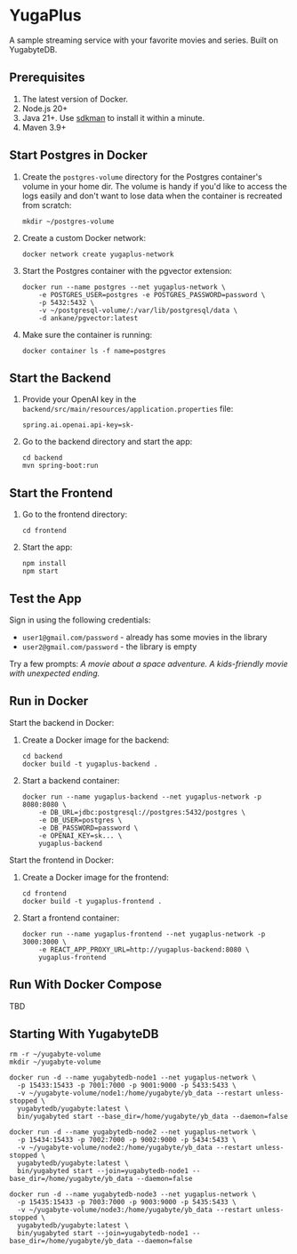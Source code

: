 # YugaPlus

A sample streaming service with your favorite movies and series. Built on YugabyteDB.

## Prerequisites

1. The latest version of Docker.
2. Node.js 20+
3. Java 21+. Use [sdkman](https://sdkman.io) to install it within a minute.
4. Maven 3.9+

## Start Postgres in Docker

1. Create the `postgres-volume` directory for the Postgres container's volume in your home dir. The volume is handy if you'd like to access the logs easily and don't want to lose data when the container is recreated from scratch:

    ```shell
    mkdir ~/postgres-volume
    ```

2. Create a custom Docker network:

    ```shell
    docker network create yugaplus-network
    ```

3. Start the Postgres container with the pgvector extension:

    ```shell
    docker run --name postgres --net yugaplus-network \
        -e POSTGRES_USER=postgres -e POSTGRES_PASSWORD=password \
        -p 5432:5432 \
        -v ~/postgresql-volume/:/var/lib/postgresql/data \
        -d ankane/pgvector:latest
    ```

3. Make sure the container is running:

    ```shell
    docker container ls -f name=postgres
    ```

## Start the Backend

1. Provide your OpenAI key in the `backend/src/main/resources/application.properties` file:

    ```properties
    spring.ai.openai.api-key=sk-
    ```

2. Go to the backend directory and start the app:

    ```shell
    cd backend
    mvn spring-boot:run
    ```

## Start the Frontend

1. Go to the frontend directory:

    ```shell
    cd frontend
    ```

2. Start the app:

    ```shell
    npm install
    npm start
    ```

## Test the App

Sign in using the following credentials:

* `user1@gmail.com/password` - already has some movies in the library
* `user2@gmail.com/password` - the library is empty

Try a few prompts:
*A movie about a space adventure.*
*A kids-friendly movie with unexpected ending.*

## Run in Docker

Start the backend in Docker:

1. Create a Docker image for the backend:

    ```shell
    cd backend
    docker build -t yugaplus-backend .  
    ```

2. Start a backend container:

    ```shell
    docker run --name yugaplus-backend --net yugaplus-network -p 8080:8080 \
        -e DB_URL=jdbc:postgresql://postgres:5432/postgres \
        -e DB_USER=postgres \
        -e DB_PASSWORD=password \
        -e OPENAI_KEY=sk... \
        yugaplus-backend
    ```

Start the frontend in Docker:

1. Create a Docker image for the frontend:

    ```shell
    cd frontend
    docker build -t yugaplus-frontend .  
    ```

2. Start a frontend container:

    ```shell
    docker run --name yugaplus-frontend --net yugaplus-network -p 3000:3000 \
        -e REACT_APP_PROXY_URL=http://yugaplus-backend:8080 \
        yugaplus-frontend
    ```

## Run With Docker Compose

TBD

## Starting With YugabyteDB

```shell
rm -r ~/yugabyte-volume
mkdir ~/yugabyte-volume

docker run -d --name yugabytedb-node1 --net yugaplus-network \
  -p 15433:15433 -p 7001:7000 -p 9001:9000 -p 5433:5433 \
  -v ~/yugabyte-volume/node1:/home/yugabyte/yb_data --restart unless-stopped \
  yugabytedb/yugabyte:latest \
  bin/yugabyted start --base_dir=/home/yugabyte/yb_data --daemon=false
  
docker run -d --name yugabytedb-node2 --net yugaplus-network \
  -p 15434:15433 -p 7002:7000 -p 9002:9000 -p 5434:5433 \
  -v ~/yugabyte-volume/node2:/home/yugabyte/yb_data --restart unless-stopped \
  yugabytedb/yugabyte:latest \
  bin/yugabyted start --join=yugabytedb-node1 --base_dir=/home/yugabyte/yb_data --daemon=false
      
docker run -d --name yugabytedb-node3 --net yugaplus-network \
  -p 15435:15433 -p 7003:7000 -p 9003:9000 -p 5435:5433 \
  -v ~/yugabyte-volume/node3:/home/yugabyte/yb_data --restart unless-stopped \
  yugabytedb/yugabyte:latest \
  bin/yugabyted start --join=yugabytedb-node1 --base_dir=/home/yugabyte/yb_data --daemon=false
```
